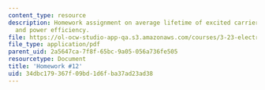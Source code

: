 ```yaml
---
content_type: resource
description: Homework assignment on average lifetime of excited carriers, laser oscillation,
  and power efficiency.
file: https://ol-ocw-studio-app-qa.s3.amazonaws.com/courses/3-23-electrical-optical-and-magnetic-properties-of-materials-fall-2007/34dbc179367f09bd1d6fba37ad23ad38_ps12.pdf
file_type: application/pdf
parent_uid: 2a5647ca-7f8f-65bc-9a05-056a736fe505
resourcetype: Document
title: 'Homework #12'
uid: 34dbc179-367f-09bd-1d6f-ba37ad23ad38
---
```

